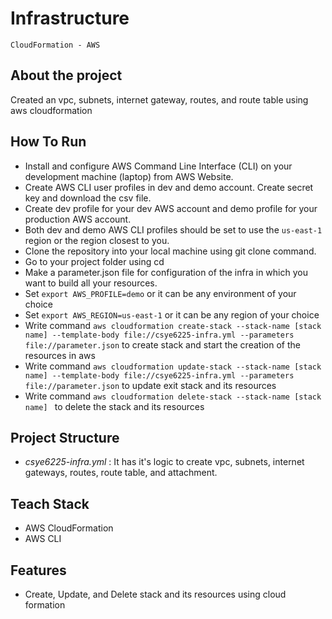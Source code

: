 # Infrastructure
``CloudFormation - AWS``

## About the project
Created an vpc, subnets, internet gateway, routes, and route table using aws cloudformation

## How To Run
* Install and configure AWS Command Line Interface (CLI) on your development machine (laptop) from AWS Website.
* Create AWS CLI user profiles in dev and demo account. Create secret key and download the csv file.
* Create dev profile for your dev AWS account and demo profile for your production AWS account.
* Both dev and demo AWS CLI profiles should be set to use the ``us-east-1`` region or the region closest to you.
* Clone the repository into your local machine using git clone command.
* Go to your project folder using cd
* Make a parameter.json file for configuration of the infra in which you want to build all your resources.
* Set ``export AWS_PROFILE=demo`` or it can be any environment of your choice  
* Set ``export AWS_REGION=us-east-1`` or it can be any region of your choice
* Write command ```aws cloudformation create-stack --stack-name [stack name] --template-body file://csye6225-infra.yml --parameters file://parameter.json``` to create stack and start the creation of the resources in aws
* Write command ```aws cloudformation update-stack --stack-name [stack name] --template-body file://csye6225-infra.yml --parameters file://parameter.json``` to update exit stack and its resources
* Write command ```aws cloudformation delete-stack --stack-name [stack name] ``` to delete the stack and its resources
  
## Project Structure
* *csye6225-infra.yml* : It has it's logic to create vpc, subnets, internet gateways, routes, route table, and attachment.
  
## Teach Stack
* AWS CloudFormation
* AWS CLI

## Features
* Create, Update, and Delete stack and its resources using cloud formation